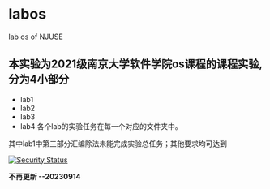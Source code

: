 # labos
lab os of NJUSE
## 本实验为2021级南京大学软件学院os课程的课程实验,分为4小部分
- lab1
- lab2
- lab3
- lab4
各个lab的实验任务在每一个对应的文件夹中。

其中lab1中第三部分汇编除法未能完成实验总任务；其他要求均可达到

[![Security Status](https://www.murphysec.com/platform3/v31/badge/1672867215002648576.svg)](https://www.murphysec.com/console/report/1672867214696464384/1672867215002648576)

**不再更新 --20230914**
